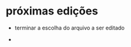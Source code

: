 # próximas edições

<!-- - colocar configurações de tema e língua em um modal inicial. -->

- terminar a escolha do arquivo a ser editado

<!-- - esconder a barra de rolagem ate precisar de rolagem -->

- 